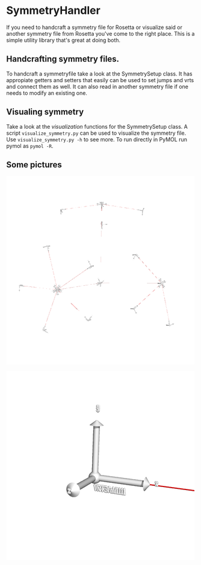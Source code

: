 # SymmetryHandler

If you need to handcraft a symmetry file for Rosetta or visualize said or another symmetry file from Rosetta you've come to the right place. This is a simple utility library that's great at doing both. 

## Handcrafting symmetry files. 

To handcraft a symmetryfile take a look at the SymmetrySetup class. It has appropiate getters and setters that easily can be used to set jumps and vrts and connect them as well. It can also read in another symmetry file if one needs to modify an existing one. 

## Visualing symmetry

Take a look at the *visualization* functions for the SymmetrySetup class. A script `visualize_symmetry.py` can be used to visualize the symmetry file. Use `visualize_symmetry.py -h` to see more. To run directly in PyMOL run pymol as  `pymol -R`.


## Some pictures 

![Icosahedral symmetry](images/full.png "Icoshadral symmetry")

![Icosahedral symmetry](images/closeup.png "VRT axes")
